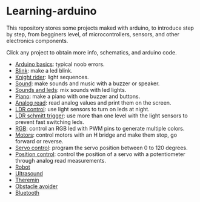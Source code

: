 # Learning-arduino

This repository stores some projects maked with arduino, to introduce step by step, from begginers level, of microcontrollers, sensors, and other electronics components. 

Click any project to obtain more info, schematics, and arduino code.

* [Arduino basics](https://github.com/JaledMC/Learning-arduino/wiki): typical noob errors.
* [Blink](https://github.com/JaledMC/Learning-arduino/wiki/Blink): make a led blink.
* [Knight rider](https://github.com/JaledMC/Learning-arduino/wiki/Knight-rider): light sequences.
* [Sound](https://github.com/JaledMC/Learning-arduino/wiki/Sound): make sounds and music with a buzzer or speaker.
* [Sounds and leds](https://github.com/JaledMC/Learning-arduino/wiki/Sounds-and-leds): mix sounds with led lights.
* [Piano](https://github.com/JaledMC/Learning-arduino/wiki/Piano): make a piano with one buzzer and buttons.
* [Analog read](https://github.com/JaledMC/Learning-arduino/wiki/Analog-read): read analog values and print them on the screen.
* [LDR control](https://github.com/JaledMC/Learning-arduino/wiki/LDR-control): use light sensors to turn on leds at night.
* [LDR schmitt trigger](https://github.com/JaledMC/Learning-arduino/wiki/LDR-schmitt-trigger): use more than one level with the light sensors to prevent fast switching leds.
* [RGB](https://github.com/JaledMC/Learning-arduino/wiki/RGB): control an RGB led with PWM pins to generate multiple colors.
* [Motors](https://github.com/JaledMC/Learning-arduino/wiki/Motors): control motors with an H bridge and make them stop, go forward or reverse. 
* [Servo control](https://github.com/JaledMC/Learning-arduino/wiki/Servo-control): program the servo position between 0 to 120 degrees.
* [Position control](https://github.com/JaledMC/Learning-arduino/wiki/Position-control): control the position of a servo with a potentiometer through analog read measurements.
* [Robot](https://github.com/JaledMC/Learning-arduino/wiki/Robot)
* [Ultrasound](https://github.com/JaledMC/Learning-arduino/wiki/Ultrasound)
* [Theremin](https://github.com/JaledMC/Learning-arduino/wiki/Theremin)
* [Obstacle avoider](https://github.com/JaledMC/Learning-arduino/wiki/Obstacle-avoider)
* [Bluetooth](https://github.com/JaledMC/Learning-arduino/wiki/Bluetooth)
